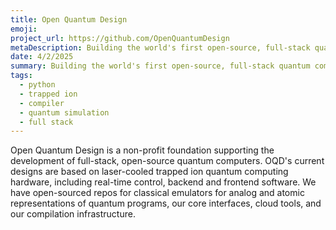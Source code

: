 ```yaml
---
title: Open Quantum Design
emoji: 
project_url: https://github.com/OpenQuantumDesign
metaDescription: Building the world's first open-source, full-stack quantum computer
date: 4/2/2025
summary: Building the world's first open-source, full-stack quantum computer
tags:
  - python
  - trapped ion
  - compiler
  - quantum simulation
  - full stack
---
```


Open Quantum Design is a non-profit foundation supporting the development of full-stack, open-source quantum computers. OQD's current designs are based on laser-cooled trapped ion quantum computing hardware, including real-time control, backend and frontend software. We have open-sourced repos for classical emulators for analog and atomic representations of quantum programs, our core interfaces, cloud tools, and our compilation infrastructure.